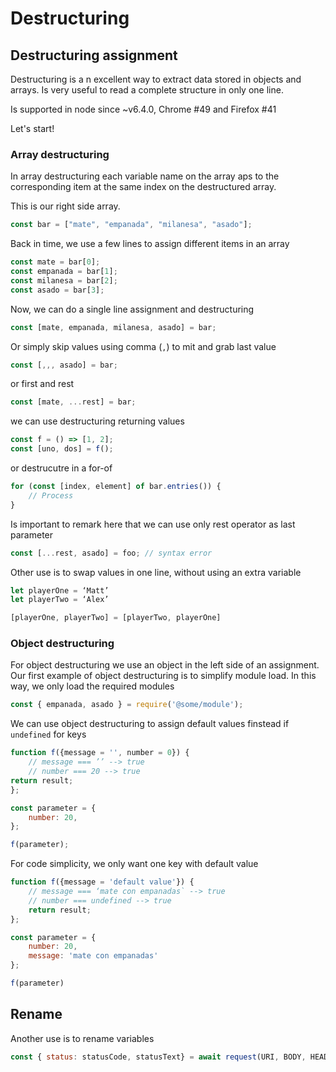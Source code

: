 # Destructuring

## Destructuring assignment

Destructuring is a n excellent way to extract data stored in objects and arrays. Is very useful to read a complete structure in only one line.

Is supported in node since ~v6.4.0, Chrome #49 and Firefox #41

Let's start!

### Array destructuring

In array destructuring each variable name on the array aps to the corresponding item at the same index on the destructured array.

This is our right side array.

```javascript
const bar = ["mate", "empanada", "milanesa", "asado"];
```

Back in time, we use a few lines to assign different items in an array
```javascript
const mate = bar[0];
const empanada = bar[1];
const milanesa = bar[2];
const asado = bar[3];
```

Now, we can do a single line assignment and destructuring
```javascript
const [mate, empanada, milanesa, asado] = bar;
```

Or simply skip values using comma (`,`) to mit and grab last value
```javascript
const [,,, asado] = bar;
```

or first and rest
```javascript
const [mate, ...rest] = bar;
```

we can use destructuring returning values
```javascript
const f = () => [1, 2];
const [uno, dos] = f();
```

or destrucutre in a for-of
```javascript
for (const [index, element] of bar.entries()) {
	// Process
}
```

Is important to remark here that we can use only rest operator as last parameter
```javascript
const [...rest, asado] = foo; // syntax error
```

Other use is to swap values in one line, without using an extra variable
```javascript
let playerOne = ‘Matt’
let playerTwo = ‘Alex’

[playerOne, playerTwo] = [playerTwo, playerOne]
```

### Object destructuring
For object destructuring we use an object in the left side of an assignment.
Our first example of object destructuring is to simplify module load. In this way, we only load the required modules
```javascript
const { empanada, asado } = require('@some/module');
```

We can use object destructuring to assign default values finstead if `undefined` for keys
```javascript
function f({message = '', number = 0}) {
	// message === ’’ --> true
	// number === 20 --> true
return result;
};

const parameter = {
	number: 20,
};

f(parameter);
```

For code simplicity, we only want one key with default value
```javascript
function f({message = 'default value'}) {
	// message === ‘mate con empanadas` --> true
	// number === undefined --> true
	return result;
};

const parameter = {
	number: 20,
	message: 'mate con empanadas'
};

f(parameter)
```

## Rename

Another use is to rename variables
```javascript
const { status: statusCode, statusText} = await request(URI, BODY, HEADERS);
```
